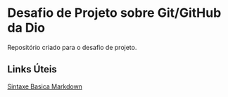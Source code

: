 # Desafio de Projeto sobre Git/GitHub da Dio 
Repositório criado para o desafio de projeto.

## Links Úteis
[Sintaxe Basica Markdown](https://www.markdownguide.org/basic-syntax/)
